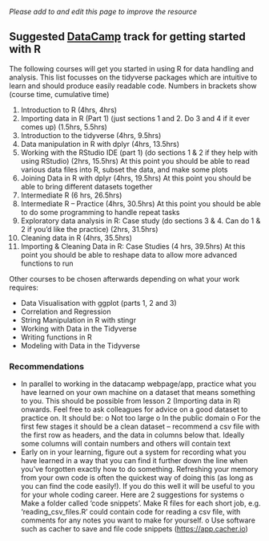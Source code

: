 *Please add to and edit this page to improve the resource*

## Suggested [DataCamp](https://www.datacamp.com/) track for getting started with R 
The following courses will get you started in using R for data handling and analysis.  This list focusses on the tidyverse packages which are intuitive to learn and should produce easily readable code. Numbers in brackets show (course time, cumulative time)

1)	Introduction to R (4hrs, 4hrs)
1)	Importing data in R (Part 1) (just sections 1 and 2. Do 3 and 4 if it ever comes up) (1.5hrs, 5.5hrs)
1)	Introduction to the tidyverse (4hrs, 9.5hrs)
1)	Data manipulation in R with dplyr (4hrs, 13.5hrs)
1)	Working with the RStudio IDE (part 1) (do sections 1 & 2 if they help with using RStudio) (2hrs, 15.5hrs)
At this point you should be able to read various data files into R, subset the data, and make some plots
1)	Joining Data in R with dplyr (4hrs, 19.5hrs)
At this point you should be able to bring different datasets together
1)	Intermediate R (6 hrs, 26.5hrs)
1)	Intermediate R – Practice (4hrs, 30.5hrs)
At this point you should be able to do some programming to handle repeat tasks
1)	Exploratory data analysis in R: Case study (do sections 3 & 4. Can do 1 & 2 if you’d like the practice) (2hrs, 31.5hrs)
1)	Cleaning data in R (4hrs, 35.5hrs)
1)	Importing & Cleaning Data in R: Case Studies (4 hrs, 39.5hrs)
At this point you should be able to reshape data to allow more advanced functions to run

Other courses to be chosen afterwards depending on what your work requires:
-	Data Visualisation with ggplot (parts 1, 2 and 3)
-	Correlation and Regression
-	String Manipulation in R with stingr
-	Working with Data in the Tidyverse
-	Writing functions in R
-	Modeling with Data in the Tidyverse


### Recommendations
-	In parallel to working in the datacamp webpage/app, practice what you have learned on your own machine on a dataset that means something to you.  This should be possible from lesson 2 (Importing data in R) onwards.  Feel free to ask colleagues for advice on a good dataset to practice on. It should be:
o	Not too large
o	In the public domain
o	For the first few stages it should be a clean dataset – recommend a csv file with the first row as headers, and the data in columns below that. Ideally some columns will contain numbers and others will contain text 
-	Early on in your learning, figure out a system for recording what you have learned in a way that you can find it further down the line when you’ve forgotten exactly how to do something.  Refreshing your memory from your own code is often the quickest way of doing this (as long as you can find the code easily!).  If you do this well it will be useful to you for your whole coding career.  Here are 2 suggestions for systems
o	Make a folder called ‘code snippets’.  Make R files for each short job, e.g. ‘reading_csv_files.R’ could contain code for reading a csv file, with comments for any notes you want to make for yourself.
o	Use software such as cacher to save and file code snippets (https://app.cacher.io)
